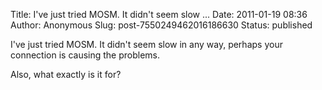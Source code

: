 Title: I&#39;ve just tried MOSM. It didn&#39;t seem slow ...
Date: 2011-01-19 08:36
Author: Anonymous
Slug: post-7550249462016186630
Status: published

I've just tried MOSM. It didn't seem slow in any way, perhaps your connection is causing the problems.  
  
Also, what exactly is it for?
